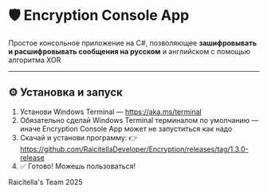 # 🛡️ Encryption Console App

Простое консольное приложение на C#, позволяющее **зашифровывать и расшифровывать сообщения на русском** и английском с помощью алгоритма XOR 

---

## ⚙️ Установка и запуск

1. Установи Windows Terminal — https://aka.ms/terminal
2. Обязательно сделай Windows Terminal терминалом по умолчанию — иначе Encryption Console App может не запуститься как надо
3. Скачай и установи программу:
👉 https://github.com/RaicitellaDeveloper/Encryption/releases/tag/1.3.0-release
4. ✅ Готово! Можешь пользоваться!


 Raicitella's Team 2025

